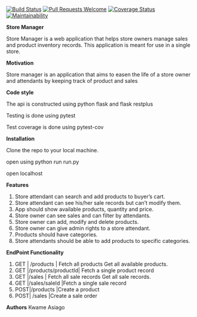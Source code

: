 [![Build Status](https://travis-ci.org/SelaDanti/store-manager-api.svg?branch=develop)](https://travis-ci.org/SelaDanti/store-manager-api)
[![Pull Requests Welcome](https://img.shields.io/badge/PRs-welcome-brightgreen.svg?style=flat)](https://github.com/SelaDanti/store-manager-api/pulls)
[![Coverage Status](https://coveralls.io/repos/github/SelaDanti/store-manager-api/badge.svg?branch=develop)](https://coveralls.io/github/SelaDanti/store-manager-api?branch=develop)
[![Maintainability](https://api.codeclimate.com/v1/badges/60c87ea49fd604c81112/maintainability)](https://codeclimate.com/github/SelaDanti/store-manager-api/maintainability)

**Store Manager**

Store Manager is a web application that helps store owners manage sales and product inventory 
records. This application is meant for use in a single store. 

**Motivation**

Store manager is an application that aims to easen the life of a store owner and attendants by keeping track of product and sales

**Code style**

The api is constructed using python flask and flask restplus

Testing is done using pytest

Test coverage is done using pytest-cov

**Installation**

Clone the repo to your local machine.

open using python run run.py

open localhost

**Features**

1. Store attendant can search and add products to buyer’s cart. 
2. Store attendant can see his/her sale records but can’t modify them. 
3. App should show available products, quantity and price. 
4. Store owner can see sales and can filter by attendants. 
5. Store owner can add, modify and delete products.
6. Store owner can give admin rights to a store attendant. 
7. Products should have categories. 
8. Store attendants should be able to add products to specific categories. 

**EndPoint Functionality**
1. GET | /products  	|		Fetch all products  Get all available products. 
2. GET |/products/productId|  Fetch a single product record  
3. GET |/sales  			|	Fetch all sale records  Get all sale records.
4. GET |/sales/saleId  		|Fetch a single sale record  
5. POST|/products  			|Create a product
6. POST| /sales  			|Create a sale order

**Authors**
Kwame Asiago
